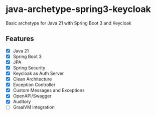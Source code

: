 # java-archetype-spring3-keycloak
Basic archetype for Java 21 with Spring Boot 3 and Keycloak

## Features
- [x] Java 21
- [x] Spring Boot 3
- [x] JPA
- [x] Spring Security
- [x] Keycloak as Auth Server
- [x] Clean Architecture
- [x] Exception Controller
- [x] Custom Messages and Exceptions
- [x] OpenAPI/Swagger
- [x] Auditory
- [ ] GraalVM integration
